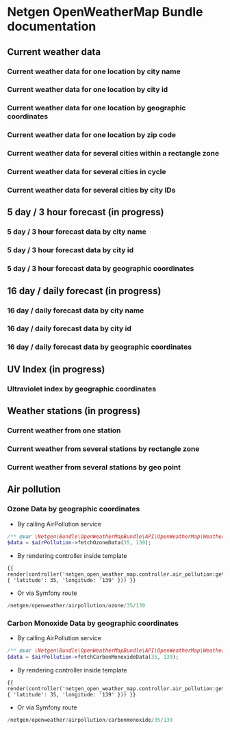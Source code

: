Netgen OpenWeatherMap Bundle documentation
==========================================

Current weather data
--------------------

### Current weather data for one location by city name

### Current weather data for one location by city id

### Current weather data for one location by geographic coordinates

### Current weather data for one location by zip code

### Current weather data for several cities within a rectangle zone

### Current weather data for several cities in cycle

### Current weather data for several cities by city IDs


5 day / 3 hour forecast (in progress)
-------------------------------------

### 5 day / 3 hour forecast data by city name

### 5 day / 3 hour forecast data by city id

### 5 day / 3 hour forecast data by geographic coordinates

16 day / daily forecast (in progress)
-------------------------------------

### 16 day / daily forecast data by city name

### 16 day / daily forecast data by city id

### 16 day / daily forecast data by geographic coordinates

UV Index (in progress)
----------------------

### Ultraviolet index by geographic coordinates

Weather stations (in progress)
------------------------------

### Current weather from one station

### Current weather from several stations by rectangle zone

### Current weather from several stations by geo point

Air pollution
---------------------------

### Ozone Data by geographic coordinates

* By calling AirPollution service
```php
/** @var \Netgen\Bundle\OpenWeatherMapBundle\API\OpenWeatherMap\Weather\AirPollutionInterface */
$data = $airPollution->fetchOzoneData(35, 139);

```

* By rendering controller inside template
```jinja
{{ render(controller('netgen_open_weather_map.controller.air_pollution:getOzoneData', { 'latitude': 35, 'longitude: '139' })) }}
```

* Or via Symfony route
```php
/netgen/openweather/airpollution/ozone/35/139
```

### Carbon Monoxide Data by geographic coordinates

* By calling AirPollution service
```php
/** @var \Netgen\Bundle\OpenWeatherMapBundle\API\OpenWeatherMap\Weather\AirPollutionInterface */
$data = $airPollution->fetchCarbonMonoxideData(35, 139);

```

* By rendering controller inside template
```jinja
{{ render(controller('netgen_open_weather_map.controller.air_pollution:getCarbonMonoxideData', { 'latitude': 35, 'longitude: '139' })) }}
```

* Or via Symfony route
```php
/netgen/openweather/airpollution/carbonmonoxide/35/139
```
